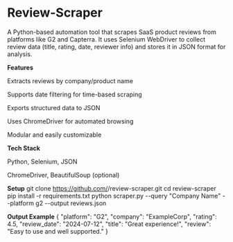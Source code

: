 # Review-Scraper
A Python-based automation tool that scrapes SaaS product reviews from platforms like G2 and Capterra. It uses Selenium WebDriver to collect review data (title, rating, date, reviewer info) and stores it in JSON format for analysis.

**Features**

Extracts reviews by company/product name

Supports date filtering for time-based scraping

Exports structured data to JSON

Uses ChromeDriver for automated browsing

Modular and easily customizable

**Tech Stack**

Python, Selenium, JSON

ChromeDriver, BeautifulSoup (optional)

**Setup**
git clone https://github.com/<your-username>/review-scraper.git
cd review-scraper
pip install -r requirements.txt
python scraper.py --query "Company Name" --platform g2 --output reviews.json

**Output Example**
{
  "platform": "G2",
  "company": "ExampleCorp",
  "rating": 4.5,
  "review_date": "2024-07-12",
  "title": "Great experience!",
  "review": "Easy to use and well supported."
}
